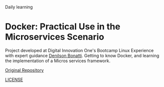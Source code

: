 Daily learning

# Docker: Practical Use in the Microservices Scenario

Project developed at Digital Innovation One's Bootcamp Linux Experience with expert guidance [Denilson Bonatti](https://github.com/denilsonbonatti "Denilson Bonatti"). Getting to know Docker, and learning the implementation of a Micros services framework.

[Original Repository](https://github.com/denilsonbonatti/toshiro-shibakita "Original Repository")

[LICENSE](./LICENSE)
